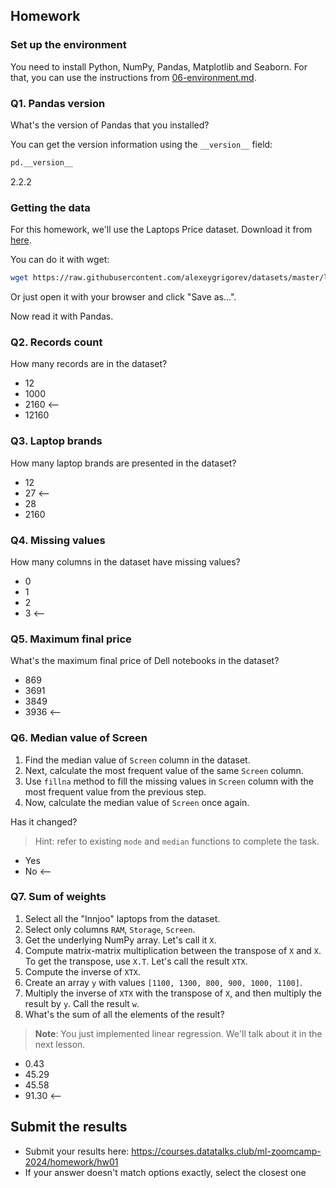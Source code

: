 ## Homework

### Set up the environment

You need to install Python, NumPy, Pandas, Matplotlib and Seaborn. For that, you can use the instructions from
[06-environment.md](../../../01-intro/06-environment.md).

### Q1. Pandas version

What's the version of Pandas that you installed?

You can get the version information using the `__version__` field:

```python
pd.__version__
```
2.2.2

### Getting the data

For this homework, we'll use the Laptops Price dataset. Download it from 
[here](https://raw.githubusercontent.com/alexeygrigorev/datasets/master/laptops.csv).

You can do it with wget:

```bash
wget https://raw.githubusercontent.com/alexeygrigorev/datasets/master/laptops.csv
```

Or just open it with your browser and click "Save as...".

Now read it with Pandas.

### Q2. Records count

How many records are in the dataset?

- 12
- 1000
- 2160 <--
- 12160

### Q3. Laptop brands

How many laptop brands are presented in the dataset?

- 12
- 27 <--
- 28
- 2160

### Q4. Missing values

How many columns in the dataset have missing values?

- 0
- 1
- 2
- 3 <--

### Q5. Maximum final price

What's the maximum final price of Dell notebooks in the dataset?

- 869
- 3691
- 3849
- 3936 <--

### Q6. Median value of Screen

1. Find the median value of `Screen` column in the dataset.
2. Next, calculate the most frequent value of the same `Screen` column.
3. Use `fillna` method to fill the missing values in `Screen` column with the most frequent value from the previous step.
4. Now, calculate the median value of `Screen` once again.

Has it changed?

> Hint: refer to existing `mode` and `median` functions to complete the task.

- Yes
- No <--

### Q7. Sum of weights

1. Select all the "Innjoo" laptops from the dataset.
2. Select only columns `RAM`, `Storage`, `Screen`.
3. Get the underlying NumPy array. Let's call it `X`.
4. Compute matrix-matrix multiplication between the transpose of `X` and `X`. To get the transpose, use `X.T`. Let's call the result `XTX`.
5. Compute the inverse of `XTX`.
6. Create an array `y` with values `[1100, 1300, 800, 900, 1000, 1100]`.
7. Multiply the inverse of `XTX` with the transpose of `X`, and then multiply the result by `y`. Call the result `w`.
8. What's the sum of all the elements of the result?

> **Note**: You just implemented linear regression. We'll talk about it in the next lesson.

- 0.43
- 45.29
- 45.58
- 91.30 <--


## Submit the results

* Submit your results here: https://courses.datatalks.club/ml-zoomcamp-2024/homework/hw01
* If your answer doesn't match options exactly, select the closest one
